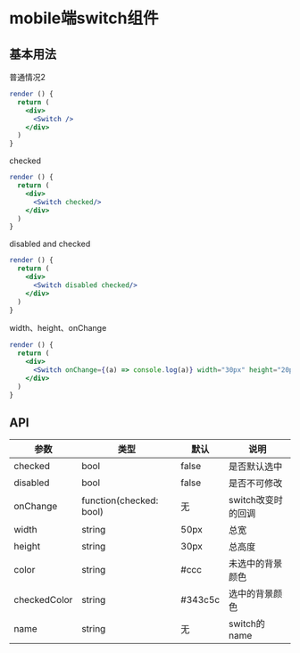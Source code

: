 # mobile端switch组件

## 基本用法
普通情况2

```jsx harmony
render () {
  return (
    <div>
      <Switch />
    </div>
  )
}
```

checked
```jsx harmony
render () {
  return (
    <div>
      <Switch checked/>
    </div>
  )
}
```

disabled and checked
```jsx harmony
render () {
  return (
    <div>
      <Switch disabled checked/>
    </div>
  )
}
```

width、height、onChange
```jsx harmony
render () {
  return (
    <div>
      <Switch onChange={(a) => console.log(a)} width="30px" height="20px" color="red" checkedColor="green" name="switch"/>
    </div>
  )
}
```

## API

|   参数    |   类型   |   默认  |   说明     |
|-----------|----------|------------|-------------------|
| checked   |  bool  |     false     | 是否默认选中 |
| disabled  |  bool  |  false    | 是否不可修改	|
| onChange  | function(checked: bool) | 无 | switch改变时的回调 |
| width     |  string|     50px     | 总宽 |
| height    |  string  |     30px     | 总高度 |
| color   |  string  |     #ccc     | 未选中的背景颜色 |
| checkedColor   |  string  |   #343c5c   | 选中的背景颜色 |
| name   |  string  |   无   | switch的name |
